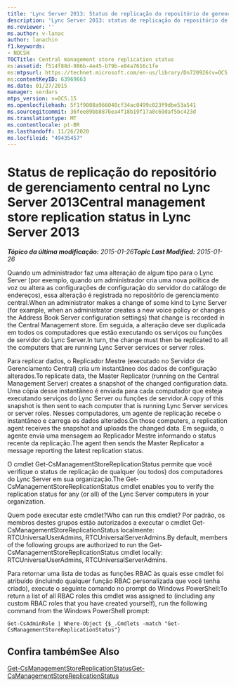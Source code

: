 ```yaml
---
title: 'Lync Server 2013: Status de replicação do repositório de gerenciamento central'
description: 'Lync Server 2013: status de replicação do repositório de gerenciamento central.'
ms.reviewer: ''
ms.author: v-lanac
author: lanachin
f1.keywords:
- NOCSH
TOCTitle: Central management store replication status
ms:assetid: f514f88d-986b-4e45-b79b-e04a7616c1fe
ms:mtpsurl: https://technet.microsoft.com/en-us/library/Dn720926(v=OCS.15)
ms:contentKeyID: 63969663
ms.date: 01/27/2015
manager: serdars
mtps_version: v=OCS.15
ms.openlocfilehash: 5f1f9008a966040cf34ac0499c023f9dbe53a541
ms.sourcegitcommit: 36fee89bb887bea4f18b19f17a8c69daf5bc423d
ms.translationtype: MT
ms.contentlocale: pt-BR
ms.lasthandoff: 11/26/2020
ms.locfileid: "49435457"
---
```

# <a name="central-management-store-replication-status-in-lync-server-2013"></a><span data-ttu-id="582bc-103">Status de replicação do repositório de gerenciamento central no Lync Server 2013</span><span class="sxs-lookup"><span data-stu-id="582bc-103">Central management store replication status in Lync Server 2013</span></span>

<div data-xmlns="http://www.w3.org/1999/xhtml">

<div class="topic" data-xmlns="http://www.w3.org/1999/xhtml" data-msxsl="urn:schemas-microsoft-com:xslt" data-cs="https://msdn.microsoft.com/">

<div data-asp="https://msdn2.microsoft.com/asp">



</div>

<div id="mainSection">

<div id="mainBody"><span data-ttu-id="582bc-104">

<span> </span></span><span class="sxs-lookup"><span data-stu-id="582bc-104">

<span> </span></span></span>

<span data-ttu-id="582bc-105">_**Tópico da última modificação:** 2015-01-26_</span><span class="sxs-lookup"><span data-stu-id="582bc-105">_**Topic Last Modified:** 2015-01-26_</span></span>

<span data-ttu-id="582bc-106">Quando um administrador faz uma alteração de algum tipo para o Lync Server (por exemplo, quando um administrador cria uma nova política de voz ou altera as configurações de configuração do servidor do catálogo de endereços), essa alteração é registrada no repositório de gerenciamento central.</span><span class="sxs-lookup"><span data-stu-id="582bc-106">When an administrator makes a change of some kind to Lync Server (for example, when an administrator creates a new voice policy or changes the Address Book Server configuration settings) that change is recorded in the Central Management store.</span></span> <span data-ttu-id="582bc-107">Em seguida, a alteração deve ser duplicada em todos os computadores que estão executando os serviços ou funções de servidor do Lync Server.</span><span class="sxs-lookup"><span data-stu-id="582bc-107">In turn, the change must then be replicated to all the computers that are running Lync Server services or server roles.</span></span>

<span data-ttu-id="582bc-108">Para replicar dados, o Replicador Mestre (executado no Servidor de Gerenciamento Central) cria um instantâneo dos dados de configuração alterados.</span><span class="sxs-lookup"><span data-stu-id="582bc-108">To replicate data, the Master Replicator (running on the Central Management Server) creates a snapshot of the changed configuration data.</span></span> <span data-ttu-id="582bc-109">Uma cópia desse instantâneo é enviada para cada computador que esteja executando serviços do Lync Server ou funções de servidor.</span><span class="sxs-lookup"><span data-stu-id="582bc-109">A copy of this snapshot is then sent to each computer that is running Lync Server services or server roles.</span></span> <span data-ttu-id="582bc-110">Nesses computadores, um agente de replicação recebe o instantâneo e carrega os dados alterados.</span><span class="sxs-lookup"><span data-stu-id="582bc-110">On those computers, a replication agent receives the snapshot and uploads the changed data.</span></span> <span data-ttu-id="582bc-111">Em seguida, o agente envia uma mensagem ao Replicador Mestre informando o status recente da replicação.</span><span class="sxs-lookup"><span data-stu-id="582bc-111">The agent then sends the Master Replicator a message reporting the latest replication status.</span></span>

<span data-ttu-id="582bc-112">O cmdlet Get-CsManagementStoreReplicationStatus permite que você verifique o status de replicação de qualquer (ou todos) dos computadores do Lync Server em sua organização.</span><span class="sxs-lookup"><span data-stu-id="582bc-112">The Get-CsManagementStoreReplicationStatus cmdlet enables you to verify the replication status for any (or all) of the Lync Server computers in your organization.</span></span>

<span data-ttu-id="582bc-113">Quem pode executar este cmdlet?</span><span class="sxs-lookup"><span data-stu-id="582bc-113">Who can run this cmdlet?</span></span> <span data-ttu-id="582bc-114">Por padrão, os membros destes grupos estão autorizados a executar o cmdlet Get-CsManagementStoreReplicationStatus localmente: RTCUniversalUserAdmins, RTCUniversalServerAdmins.</span><span class="sxs-lookup"><span data-stu-id="582bc-114">By default, members of the following groups are authorized to run the Get-CsManagementStoreReplicationStatus cmdlet locally: RTCUniversalUserAdmins, RTCUniversalServerAdmins.</span></span>

<span data-ttu-id="582bc-115">Para retornar uma lista de todas as funções RBAC às quais esse cmdlet foi atribuído (incluindo qualquer função RBAC personalizada que você tenha criado), execute o seguinte comando no prompt do Windows PowerShell:</span><span class="sxs-lookup"><span data-stu-id="582bc-115">To return a list of all RBAC roles this cmdlet was assigned to (including any custom RBAC roles that you have created yourself), run the following command from the Windows PowerShell prompt:</span></span>

    Get-CsAdminRole | Where-Object {$_.Cmdlets -match "Get-CsManagementStoreReplicationStatus"}

<div>

## <a name="see-also"></a><span data-ttu-id="582bc-116">Confira também</span><span class="sxs-lookup"><span data-stu-id="582bc-116">See Also</span></span>


[<span data-ttu-id="582bc-117">Get-CsManagementStoreReplicationStatus</span><span class="sxs-lookup"><span data-stu-id="582bc-117">Get-CsManagementStoreReplicationStatus</span></span>](https://docs.microsoft.com/powershell/module/skype/Get-CsManagementStoreReplicationStatus)  
  

<span data-ttu-id="582bc-118"></div>

</div>

<span> </span>

</div>

</div>

</span><span class="sxs-lookup"><span data-stu-id="582bc-118"></div>

</div>

<span> </span>

</div>

</div>

</span></span></div>

